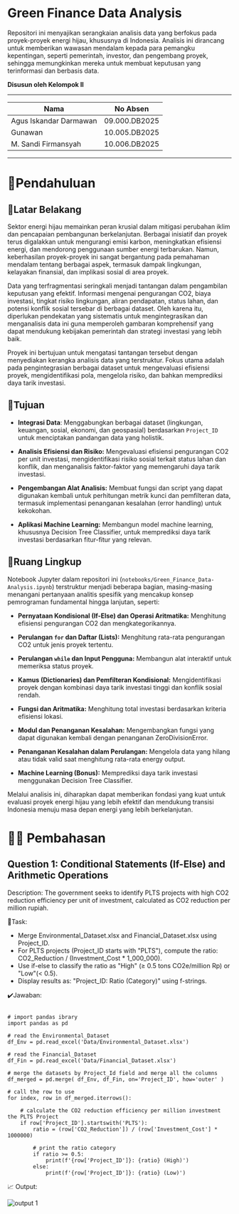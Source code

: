 # Green Finance Data Analysis

Repositori ini menyajikan serangkaian analisis data yang berfokus pada proyek-proyek energi hijau, khususnya di Indonesia. Analisis ini dirancang untuk memberikan wawasan mendalam kepada para pemangku kepentingan, seperti pemerintah, investor, dan pengembang proyek, sehingga memungkinkan mereka untuk membuat keputusan yang terinformasi dan berbasis data.

**Disusun oleh Kelompok II**

---

|Nama|	No Absen|
|-|-|
|Agus Iskandar Darmawan|	09.000.DB2025|
|Gunawan|	10.005.DB2025|
|M. Sandi Firmansyah|	10.006.DB2025|

---

# 📖Pendahuluan
## 📝Latar Belakang

Sektor energi hijau memainkan peran krusial dalam mitigasi perubahan iklim dan pencapaian pembangunan berkelanjutan. Berbagai inisiatif dan proyek terus digalakkan untuk mengurangi emisi karbon, meningkatkan efisiensi energi, dan mendorong penggunaan sumber energi terbarukan. Namun, keberhasilan proyek-proyek ini sangat bergantung pada pemahaman mendalam tentang berbagai aspek, termasuk dampak lingkungan, kelayakan finansial, dan implikasi sosial di area proyek.

Data yang terfragmentasi seringkali menjadi tantangan dalam pengambilan keputusan yang efektif. Informasi mengenai pengurangan CO2, biaya investasi, tingkat risiko lingkungan, aliran pendapatan, status lahan, dan potensi konflik sosial tersebar di berbagai dataset. Oleh karena itu, diperlukan pendekatan yang sistematis untuk mengintegrasikan dan menganalisis data ini guna memperoleh gambaran komprehensif yang dapat mendukung kebijakan pemerintah dan strategi investasi yang lebih baik.

Proyek ini bertujuan untuk mengatasi tantangan tersebut dengan menyediakan kerangka analisis data yang terstruktur. Fokus utama adalah pada pengintegrasian berbagai dataset untuk mengevaluasi efisiensi proyek, mengidentifikasi pola, mengelola risiko, dan bahkan memprediksi daya tarik investasi.

## 🎯Tujuan

- **Integrasi Data**: Menggabungkan berbagai dataset (lingkungan, keuangan, sosial, ekonomi, dan geospasial) berdasarkan `Project_ID` untuk menciptakan pandangan data yang holistik.

- **Analisis Efisiensi dan Risiko:** Mengevaluasi efisiensi pengurangan CO2 per unit investasi, mengidentifikasi risiko sosial terkait status lahan dan konflik, dan menganalisis faktor-faktor yang memengaruhi daya tarik investasi.

- **Pengembangan Alat Analisis:** Membuat fungsi dan script yang dapat digunakan kembali untuk perhitungan metrik kunci dan pemfilteran data, termasuk implementasi penanganan kesalahan (error handling) untuk kekokohan.

- **Aplikasi Machine Learning:** Membangun model machine learning, khususnya Decision Tree Classifier, untuk memprediksi daya tarik investasi berdasarkan fitur-fitur yang relevan.

## 🔎Ruang Lingkup

Notebook Jupyter dalam repositori ini (`notebooks/Green_Finance_Data-Analysis.ipynb`) terstruktur menjadi beberapa bagian, masing-masing menangani pertanyaan analitis spesifik yang mencakup konsep pemrograman fundamental hingga lanjutan, seperti:

- **Pernyataan Kondisional (If-Else) dan Operasi Aritmatika:** Menghitung efisiensi pengurangan CO2 dan mengkategorikannya.

- **Perulangan `for` dan Daftar (Lists):** Menghitung rata-rata pengurangan CO2 untuk jenis proyek tertentu.

- **Perulangan `while` dan Input Pengguna:** Membangun alat interaktif untuk memeriksa status proyek.

- **Kamus (Dictionaries) dan Pemfilteran Kondisional:** Mengidentifikasi proyek dengan kombinasi daya tarik investasi tinggi dan konflik sosial rendah.

- **Fungsi dan Aritmatika:** Menghitung total investasi berdasarkan kriteria efisiensi lokasi.

- **Modul dan Penanganan Kesalahan:** Mengembangkan fungsi yang dapat digunakan kembali dengan penanganan ZeroDivisionError.

- **Penanganan Kesalahan dalam Perulangan:** Mengelola data yang hilang atau tidak valid saat menghitung rata-rata energy output.

- **Machine Learning (Bonus):** Memprediksi daya tarik investasi menggunakan Decision Tree Classifier.

Melalui analisis ini, diharapkan dapat memberikan fondasi yang kuat untuk evaluasi proyek energi hijau yang lebih efektif dan mendukung transisi Indonesia menuju masa depan energi yang lebih berkelanjutan.

# ✍🏻 Pembahasan
## Question 1: Conditional Statements (If-Else) and Arithmetic Operations 

Description: The government seeks to identify PLTS projects with high CO2 reduction efficiency per unit of investment, calculated as CO2 reduction per million rupiah.

📌Task:

- Merge Environmental_Dataset.xlsx and Financial_Dataset.xlsx using Project_ID.
- For PLTS projects (Project_ID starts with "PLTS"), compute the ratio: CO2_Reduction / (Investment_Cost * 1_000_000).
- Use if-else to classify the ratio as "High" (≥ 0.5 tons CO2e/million Rp) or "Low"(< 0.5).
- Display results as: "Project_ID: Ratio (Category)" using f-strings.

✔️Jawaban:

```

# import pandas ibrary
import pandas as pd

# read the Environmental_Dataset
df_Env = pd.read_excel('Data/Environmental_Dataset.xlsx')

# read the Financial_Dataset
df_Fin = pd.read_excel('Data/Financial_Dataset.xlsx')

# merge the datasets by Project_Id field and merge all the columns
df_merged = pd.merge( df_Env, df_Fin, on='Project_ID', how='outer' )

# call the row to use
for index, row in df_merged.iterrows():

    # calculate the CO2 reduction efficiency per million investment the PLTS Project
    if row['Project_ID'].startswith('PLTS'):
        ratio = (row['CO2_Reduction']) / (row['Investment_Cost'] * 1000000)

        # print the ratio category
        if ratio >= 0.5:
            print(f'{row['Project_ID']}: {ratio} (High)')
        else:
            print(f'{row['Project_ID']}: {ratio} (Low)')

```

📈 Output:

![output 1]()

